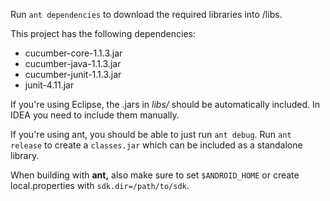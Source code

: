 Run `ant dependencies` to download the required libraries into /libs.

This project has the following dependencies:
* cucumber-core-1.1.3.jar
* cucumber-java-1.1.3.jar
* cucumber-junit-1.1.3.jar
* junit-4.11.jar

If you're using Eclipse, the .jars in *libs/* should be automatically included. In IDEA you need to include them manually.

If you're using ant, you should be able to just run `ant debug`. Run `ant release` to create a `classes.jar` which can be included as a standalone library.

When building with **ant,** also make sure to set `$ANDROID_HOME` or create local.properties with `sdk.dir=/path/to/sdk`.
